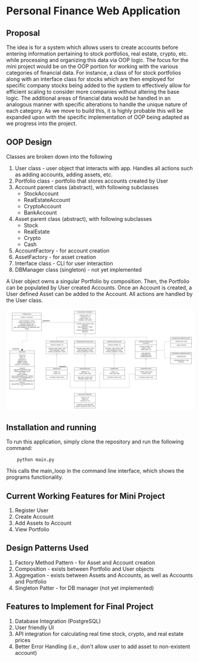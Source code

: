 # Personal Finance Web Application

## Proposal

The idea is for a system which allows users to create accounts before entering information
pertaining to stock portfolios, real estate, crypto, etc. while processing and organizing this data
via OOP logic. The focus for the mini project would be on the OOP portion for working with the
various categories of financial data. For instance, a class of for stock portfolios along with an
interface class for stocks which are then employed for specific company stocks being added to
the system to effectively allow for efficient scaling to consider more companies without altering
the base logic. The additional areas of financial data would be handled in an analogous manner
with specific alterations to handle the unique nature of each category. As we move to build this,
it is highly probable this will be expanded upon with the specific implementation of OOP being
adapted as we progress into the project.

## OOP Design

Classes are broken down into the following

1. User class - user object that interacts with app. Handles all actions such as adding accounts, adding assets, etc.
2. Portfolio class - portfolio that stores accounts created by User
3. Account parent class (abstract), with following subclasses 
    - StockAccount
    - RealEstateAccount
    - CryptoAccount
    - BankAccount
4. Asset parent class (abstract), with following subclasses
    - Stock
    - RealEstate
    - Crypto
    - Cash
5. AccountFactory - for account creation
6. AssetFactory - for asset creation
7. Interface class - CLI for user interaction
8. DBManager class (singleton) - not yet implemented

A User object owns a singular Portfolio by composition. Then, the Portfolio can be populated by User created Accounts. Once an Account is created, a User defined Asset can be added to the Account. All actions are handled by the User class.

![alt text](images/uml_diagram.jpeg)

## Installation and running

To run this application, simply clone the repository and run the following command:

        python main.py

This calls the main_loop in the command line interface, which shows the programs functionality.

## Current Working Features for Mini Project

1. Register User
2. Create Account
3. Add Assets to Account
4. View Portfolio

## Design Patterns Used

1. Factory Method Pattern - for Asset and Account creation
2. Composition - exists between Portfolio and User objects
3. Aggregation - exists between Assets and Accounts, as well as Accounts and Portfolio
4. Singleton Patter - for DB manager (not yet implemented)

## Features to Implement for Final Project

1. Database Integration (PostgreSQL)
2. User friendly UI
3. API integration for calculating real time stock, crypto, and real estate prices
4. Better Error Handling (i.e., don't allow user to add asset to non-existent account)

